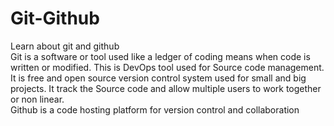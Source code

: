 # Git-Github
Learn about git and github 
<br>
Git is a software or tool used like a ledger of coding means when code is written or modified. This is DevOps tool used for Source code management.
It is free and open source version control system used for small and big projects.
It track the Source code and allow multiple users to work together or non linear.
<br>
Github is a code hosting platform for version control and collaboration

 
